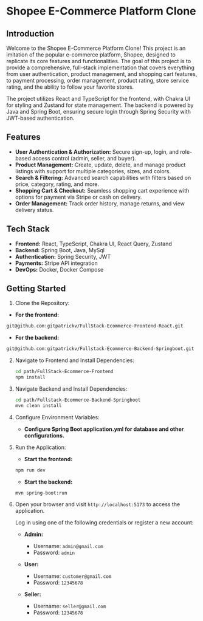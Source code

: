 # Shopee E-Commerce Platform Clone

## Introduction
Welcome to the Shopee E-Commerce Platform Clone! This project is an imitation of the popular e-commerce platform, Shopee, designed to replicate its core features and functionalities. The goal of this project is to provide a comprehensive, full-stack implementation that covers everything from user authentication, product management, and shopping cart features, to payment processing, order management, product rating, store service rating, and the ability to follow your favorite stores.

The project utilizes React and TypeScript for the frontend, with Chakra UI for styling and Zustand for state management. The backend is powered by Java and Spring Boot, ensuring secure login through Spring Security with JWT-based authentication.

## Features

- **User Authentication & Authorization:** Secure sign-up, login, and role-based access control (admin, seller, and buyer).
- **Product Management:** Create, update, delete, and manage product listings with support for multiple categories, sizes, and colors.
- **Search & Filtering:** Advanced search capabilities with filters based on price, category, rating, and more.
- **Shopping Cart & Checkout:** Seamless shopping cart experience with options for payment via Stripe or cash on delivery.
- **Order Management:** Track order history, manage returns, and view delivery status.

## Tech Stack

- **Frontend:** React, TypeScript, Chakra UI, React Query, Zustand
- **Backend:** Spring Boot, Java, MySql
- **Authentication:** Spring Security, JWT
- **Payments:** Stripe API integration
- **DevOps:** Docker, Docker Compose

## Getting Started

1. Clone the Repository:

- **For the frontend:**
```bash
git@github.com:gitpatrickv/FullStack-Ecommerce-Frontend-React.git
```
- **For the backend:**
```bash
git@github.com:gitpatrickv/Fullstack-Ecommerce-Backend-Springboot.git
```

2. Navigate to Frontend and Install Dependencies:
   ```bash
   cd path/FullStack-Ecommerce-Frontend
   npm install
   ```
   
3. Navigate Backend and Install Dependencies:
    ```bash
    cd path/Fullstack-Ecommerce-Backend-Springboot
   mvn clean install
   ```

4. Configure Environment Variables:
   
     - **Configure Spring Boot application.yml for database and other configurations.**

5. Run the Application:
    - **Start the frontend:**
    ```bash
    npm run dev
    ```

    - **Start the backend:**
    ```bash
    mvn spring-boot:run
    ```

6. Open your browser and visit `http://localhost:5173` to access the application.

   Log in using one of the following credentials or register a new account:

   - **Admin:**
     - Username: `admin@gmail.com`
     - Password: `admin`
   
   - **User:**
     - Username: `customer@gmail.com`
     - Password: `12345678`
   
   - **Seller:**
     - Username: `seller@gmail.com`
     - Password: `12345678`










